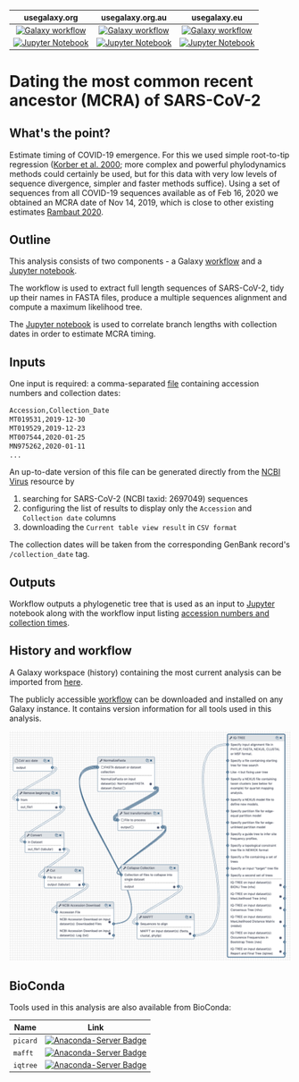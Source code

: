 | usegalaxy.org | usegalaxy.org.au | usegalaxy.eu |
|:--------:|:------:|:------------:|
| [![Galaxy workflow](https://img.shields.io/static/v1?label=workflow&message=run&color=blue)](https://usegalaxy.org/u/aun1/h/ncov-intrasample-variation) | [![Galaxy workflow](https://img.shields.io/static/v1?label=workflow&message=run&color=blue)](https://usegalaxy.org/u/aun1/h/ncov-intrasample-variation) | [![Galaxy workflow](https://img.shields.io/static/v1?label=workflow&message=run&color=blue)](https://usegalaxy.org/u/aun1/h/ncov-intrasample-variation) |
| [![Jupyter Notebook](https://img.shields.io/static/v1?label=Jupyter%20Notebook&message=run&color=blue)](variation_analysis.ipynb) | [![Jupyter Notebook](https://img.shields.io/static/v1?label=Jupyter%20Notebook&message=run&color=blue)](variation_analysis.ipynb) | [![Jupyter Notebook](https://img.shields.io/static/v1?label=Jupyter%20Notebook&message=run&color=blue)](variation_analysis.ipynb) |


# Dating the most common recent ancestor (MCRA) of SARS-CoV-2

##  What's the point?

Estimate timing of COVID-19 emergence. For this we used simple root-to-tip regression ([Korber et al. 2000](https://www.ncbi.nlm.nih.gov/pubmed/10846155); more complex and powerful phylodynamics methods could certainly be used, but for this data with very low levels of sequence divergence, simpler and faster methods suffice). Using a set of sequences from all COVID-19 sequences available as of Feb 16, 2020 we obtained an MCRA date of Nov 14, 2019, which is close to other existing estimates [Rambaut 2020](http://virological.org/t/phylodynamic-analysis-115-genomes-20-feb-2020/356).

## Outline

This analysis consists of two components - a Galaxy [workflow](#history-and-workflow) and a [Jupyter notebook](MCRA_Estimation_Notebook.ipynb). 

The workflow is used to extract full length sequences of SARS-CoV-2, tidy up their names in FASTA files, produce a multiple sequences alignment and compute a maximum likelihood tree.

The [Jupyter notebook](./MCRA_Estimation_Notebook.ipynb) is used to correlate branch lengths with collection dates in order to estimate MCRA timing.

## Inputs

One input is required: a comma-separated [file](acc_date.csv) containing accession numbers and collection dates:

```
Accession,Collection_Date
MT019531,2019-12-30
MT019529,2019-12-23
MT007544,2020-01-25
MN975262,2020-01-11
...
```

An up-to-date version of this file can be generated directly from the [NCBI Virus](https://www.ncbi.nlm.nih.gov/labs/virus/) resource by

1. searching for SARS-CoV-2 (NCBI taxid: 2697049) sequences
2. configuring the list of results to display only the `Accession` and `Collection date` columns
3. downloading the `Current table view result` in `CSV format`

The collection dates will be taken from the corresponding GenBank record's `/collection_date` tag. 

## Outputs

Workflow outputs a phylogenetic tree that is used as an input to [Jupyter](MCRA_Estimation_Notebook.ipynb) notebook along with the workflow input listing [accession numbers and collection times](acc_date.csv). 

## History and workflow

A Galaxy workspace (history) containing the most current analysis can be imported from [here](https://usegalaxy.org/u/aun1/h/ncov-mcra-timing).

The publicly accessible [workflow](https://usegalaxy.org/u/aun1/w/mcra) can be downloaded and installed on any Galaxy instance. It contains version information for all tools used in this analysis. 

![](mcra_wf.png)


## BioConda

Tools used in this analysis are also available from BioConda:

| Name | Link |
|------|----------------|
| `picard` | [![Anaconda-Server Badge](https://anaconda.org/bioconda/picard/badges/version.svg)](https://anaconda.org/bioconda/picard) |
| `mafft` | [![Anaconda-Server Badge](https://anaconda.org/bioconda/mafft/badges/version.svg)](https://anaconda.org/bioconda/mafft) |
| `iqtree` | [![Anaconda-Server Badge](https://anaconda.org/bioconda/iqtree/badges/version.svg)](https://anaconda.org/bioconda/iqtree) |

